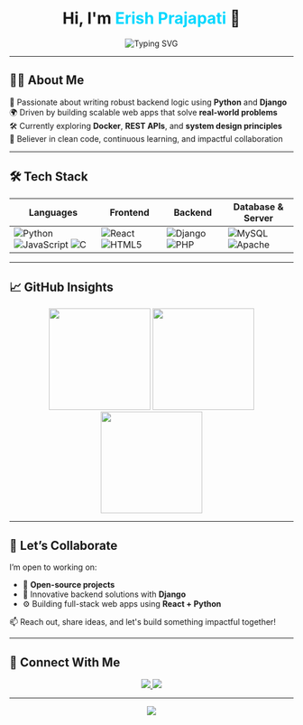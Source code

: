 <!-- Header with Typing Animation -->
<h1 align="center">
  Hi, I'm <span style="color:#00D8FF;">Erish Prajapati</span> 👋  
</h1>

<p align="center">
  <img src="https://readme-typing-svg.herokuapp.com?font=Fira+Code&weight=500&pause=1000&color=00D8FF&center=true&vCenter=true&width=435&lines=Python+Developer+%7C+Django+Backend+Engineer;Tech+Problem+Solver+%7C+Clean+Code+Advocate;Open+Source+Contributor+%7C+Always+Learning" alt="Typing SVG" />
</p>

---

## 🧑‍💻 About Me

🎯 Passionate about writing robust backend logic using **Python** and **Django**  
🌍 Driven by building scalable web apps that solve **real-world problems**  
🛠 Currently exploring **Docker**, **REST APIs**, and **system design principles**  
📘 Believer in clean code, continuous learning, and impactful collaboration  

---

## 🛠 Tech Stack

<div align="center">

| **Languages** | **Frontend** | **Backend** | **Database & Server** |
|---------------|--------------|--------------|------------------------|
| ![Python](https://img.shields.io/badge/Python-000000?style=for-the-badge&logo=python&logoColor=yellow) ![JavaScript](https://img.shields.io/badge/JavaScript-000000?style=for-the-badge&logo=javascript&logoColor=F7DF1E) ![C](https://img.shields.io/badge/C-000000?style=for-the-badge&logo=c&logoColor=white) | ![React](https://img.shields.io/badge/React-000000?style=for-the-badge&logo=react&logoColor=61DAFB) ![HTML5](https://img.shields.io/badge/HTML5-000000?style=for-the-badge&logo=html5&logoColor=E34F26) | ![Django](https://img.shields.io/badge/Django-000000?style=for-the-badge&logo=django&logoColor=white) ![PHP](https://img.shields.io/badge/PHP-000000?style=for-the-badge&logo=php&logoColor=white) | ![MySQL](https://img.shields.io/badge/MySQL-000000?style=for-the-badge&logo=mysql&logoColor=white) ![Apache](https://img.shields.io/badge/Apache-000000?style=for-the-badge&logo=apache&logoColor=white) |

</div>

---

## 📈 GitHub Insights

<div align="center">
  <img height="180px" src="https://github-readme-streak-stats.herokuapp.com/?user=Erishprajapati&theme=tokyonight&hide_border=true" />
  <img height="180px" src="https://github-readme-stats.vercel.app/api?username=Erishprajapati&show_icons=true&theme=tokyonight&hide_border=true&hide_title=true" />
  <img height="180px" src="https://github-readme-stats.vercel.app/api/top-langs/?username=Erishprajapati&layout=compact&theme=tokyonight&hide_border=true" />
</div>

---

## 🤝 Let’s Collaborate

I’m open to working on:
- 🚀 **Open-source projects**
- 🧠 Innovative backend solutions with **Django**
- ⚙️ Building full-stack web apps using **React + Python**

📫 Reach out, share ideas, and let's build something impactful together!

---

## 🔗 Connect With Me

<p align="center">
  <a href="https://www.linkedin.com/in/eris-prajapati-a744ba259/" target="_blank">
    <img src="https://img.shields.io/badge/LinkedIn-0A66C2?style=for-the-badge&logo=linkedin&logoColor=white" />
  </a>
  <a href="https://github.com/Erishprajapati" target="_blank">
    <img src="https://img.shields.io/badge/GitHub-181717?style=for-the-badge&logo=github&logoColor=white" />
  </a>
</p>

---

<p align="center">
  <img src="https://quotes-github-readme.vercel.app/api?type=horizontal&theme=dark" />
</p>

